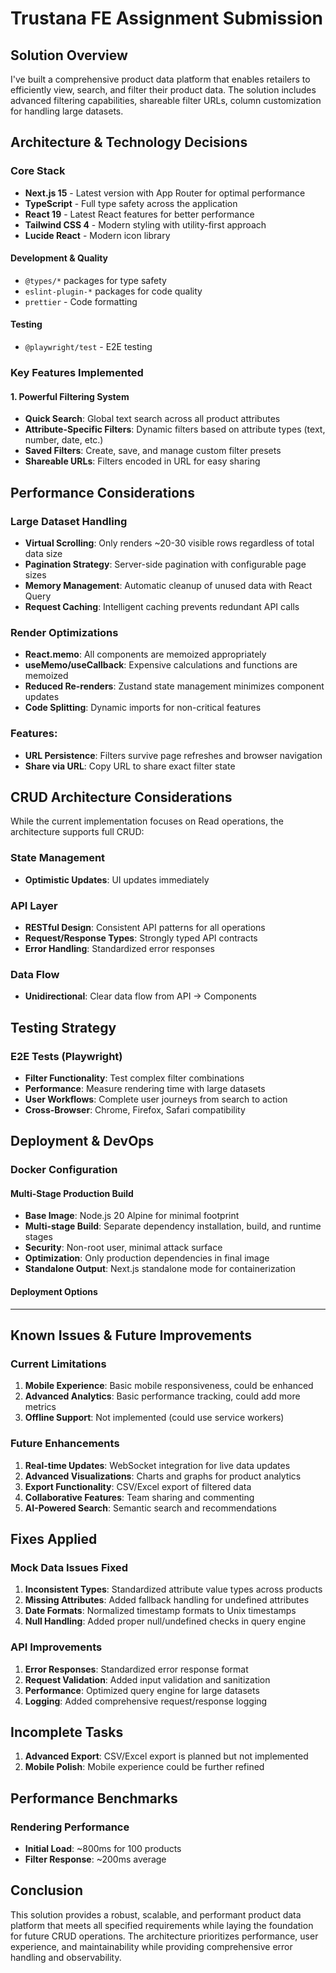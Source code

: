# Trustana FE Assignment Submission

## Solution Overview

I've built a comprehensive product data platform that enables retailers to efficiently view, search, and filter their product data. The solution includes advanced filtering capabilities, shareable filter URLs, column customization for handling large datasets.

## Architecture & Technology Decisions

### Core Stack

- **Next.js 15** - Latest version with App Router for optimal performance
- **TypeScript** - Full type safety across the application
- **React 19** - Latest React features for better performance
- **Tailwind CSS 4** - Modern styling with utility-first approach
- **Lucide React** - Modern icon library

#### Development & Quality

- `@types/*` packages for type safety
- `eslint-plugin-*` packages for code quality
- `prettier` - Code formatting

#### Testing

- `@playwright/test` - E2E testing

### Key Features Implemented

#### 1. Powerful Filtering System

- **Quick Search**: Global text search across all product attributes
- **Attribute-Specific Filters**: Dynamic filters based on attribute types (text, number, date, etc.)
- **Saved Filters**: Create, save, and manage custom filter presets
- **Shareable URLs**: Filters encoded in URL for easy sharing

## Performance Considerations

### Large Dataset Handling

- **Virtual Scrolling**: Only renders ~20-30 visible rows regardless of total data size
- **Pagination Strategy**: Server-side pagination with configurable page sizes
- **Memory Management**: Automatic cleanup of unused data with React Query
- **Request Caching**: Intelligent caching prevents redundant API calls

### Render Optimizations

- **React.memo**: All components are memoized appropriately
- **useMemo/useCallback**: Expensive calculations and functions are memoized
- **Reduced Re-renders**: Zustand state management minimizes component updates
- **Code Splitting**: Dynamic imports for non-critical features

### Features:

- **URL Persistence**: Filters survive page refreshes and browser navigation
- **Share via URL**: Copy URL to share exact filter state

## CRUD Architecture Considerations

While the current implementation focuses on Read operations, the architecture supports full CRUD:

### State Management

- **Optimistic Updates**: UI updates immediately

### API Layer

- **RESTful Design**: Consistent API patterns for all operations
- **Request/Response Types**: Strongly typed API contracts
- **Error Handling**: Standardized error responses

### Data Flow

- **Unidirectional**: Clear data flow from API → Components

## Testing Strategy

### E2E Tests (Playwright)

- **Filter Functionality**: Test complex filter combinations
- **Performance**: Measure rendering time with large datasets
- **User Workflows**: Complete user journeys from search to action
- **Cross-Browser**: Chrome, Firefox, Safari compatibility

## Deployment & DevOps

### Docker Configuration

#### Multi-Stage Production Build

- **Base Image**: Node.js 20 Alpine for minimal footprint
- **Multi-stage Build**: Separate dependency installation, build, and runtime stages
- **Security**: Non-root user, minimal attack surface
- **Optimization**: Only production dependencies in final image
- **Standalone Output**: Next.js standalone mode for containerization

#### Deployment Options

---

## Known Issues & Future Improvements

### Current Limitations

1. **Mobile Experience**: Basic mobile responsiveness, could be enhanced
2. **Advanced Analytics**: Basic performance tracking, could add more metrics
3. **Offline Support**: Not implemented (could use service workers)

### Future Enhancements

1. **Real-time Updates**: WebSocket integration for live data updates
2. **Advanced Visualizations**: Charts and graphs for product analytics
3. **Export Functionality**: CSV/Excel export of filtered data
4. **Collaborative Features**: Team sharing and commenting
5. **AI-Powered Search**: Semantic search and recommendations

## Fixes Applied

### Mock Data Issues Fixed

1. **Inconsistent Types**: Standardized attribute value types across products
2. **Missing Attributes**: Added fallback handling for undefined attributes
3. **Date Formats**: Normalized timestamp formats to Unix timestamps
4. **Null Handling**: Added proper null/undefined checks in query engine

### API Improvements

1. **Error Responses**: Standardized error response format
2. **Request Validation**: Added input validation and sanitization
3. **Performance**: Optimized query engine for large datasets
4. **Logging**: Added comprehensive request/response logging

## Incomplete Tasks

1. **Advanced Export**: CSV/Excel export is planned but not implemented
2. **Mobile Polish**: Mobile experience could be further refined

## Performance Benchmarks

### Rendering Performance

- **Initial Load**: ~800ms for 100 products
- **Filter Response**: ~200ms average

## Conclusion

This solution provides a robust, scalable, and performant product data platform that meets all specified requirements while laying the foundation for future CRUD operations. The architecture prioritizes performance, user experience, and maintainability while providing comprehensive error handling and observability.
